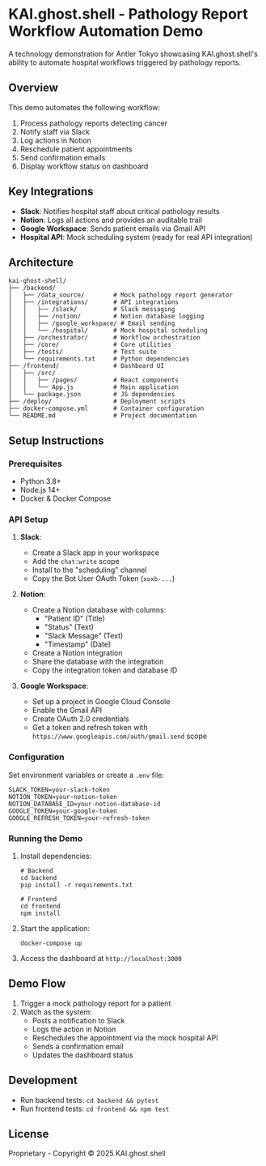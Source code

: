 # KAI.ghost.shell - Pathology Report Workflow Automation Demo

A technology demonstration for Antler Tokyo showcasing KAI.ghost.shell's ability to automate hospital workflows triggered by pathology reports.

## Overview

This demo automates the following workflow:
1. Process pathology reports detecting cancer
2. Notify staff via Slack
3. Log actions in Notion
4. Reschedule patient appointments
5. Send confirmation emails
6. Display workflow status on dashboard

## Key Integrations

- **Slack**: Notifies hospital staff about critical pathology results
- **Notion**: Logs all actions and provides an auditable trail
- **Google Workspace**: Sends patient emails via Gmail API
- **Hospital API**: Mock scheduling system (ready for real API integration)

## Architecture

```
kai-ghost-shell/
├── /backend/
│   ├── /data_source/        # Mock pathology report generator
│   ├── /integrations/       # API integrations
│   │   ├── /slack/          # Slack messaging
│   │   ├── /notion/         # Notion database logging
│   │   ├── /google_workspace/ # Email sending
│   │   └── /hospital/       # Mock hospital scheduling
│   ├── /orchestrator/       # Workflow orchestration
│   ├── /core/               # Core utilities
│   ├── /tests/              # Test suite
│   └── requirements.txt     # Python dependencies
├── /frontend/               # Dashboard UI
│   ├── /src/
│   │   ├── /pages/          # React components
│   │   └── App.js           # Main application
│   └── package.json         # JS dependencies
├── /deploy/                 # Deployment scripts
├── docker-compose.yml       # Container configuration
└── README.md                # Project documentation
```

## Setup Instructions

### Prerequisites
- Python 3.8+
- Node.js 14+
- Docker & Docker Compose

### API Setup

1. **Slack**:
   - Create a Slack app in your workspace
   - Add the `chat:write` scope
   - Install to the "scheduling" channel
   - Copy the Bot User OAuth Token (`xoxb-...`)

2. **Notion**:
   - Create a Notion database with columns:
     - "Patient ID" (Title)
     - "Status" (Text)
     - "Slack Message" (Text)
     - "Timestamp" (Date)
   - Create a Notion integration
   - Share the database with the integration
   - Copy the integration token and database ID

3. **Google Workspace**:
   - Set up a project in Google Cloud Console
   - Enable the Gmail API
   - Create OAuth 2.0 credentials
   - Get a token and refresh token with `https://www.googleapis.com/auth/gmail.send` scope

### Configuration

Set environment variables or create a `.env` file:

```
SLACK_TOKEN=your-slack-token
NOTION_TOKEN=your-notion-token
NOTION_DATABASE_ID=your-notion-database-id
GOOGLE_TOKEN=your-google-token
GOOGLE_REFRESH_TOKEN=your-refresh-token
```

### Running the Demo

1. Install dependencies:
   ```
   # Backend
   cd backend
   pip install -r requirements.txt

   # Frontend
   cd frontend
   npm install
   ```

2. Start the application:
   ```
   docker-compose up
   ```

3. Access the dashboard at `http://localhost:3000`

## Demo Flow

1. Trigger a mock pathology report for a patient
2. Watch as the system:
   - Posts a notification to Slack
   - Logs the action in Notion
   - Reschedules the appointment via the mock hospital API
   - Sends a confirmation email
   - Updates the dashboard status

## Development

- Run backend tests: `cd backend && pytest`
- Run frontend tests: `cd frontend && npm test`

## License

Proprietary - Copyright © 2025 KAI.ghost.shell 